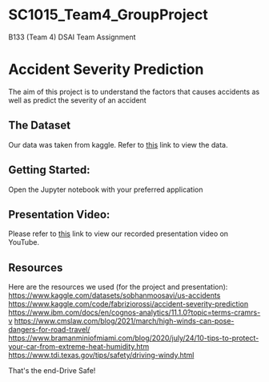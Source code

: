 # SC1015_Team4_GroupProject
B133 (Team 4) DSAI Team Assignment

# Accident Severity Prediction
The aim of this project is to understand the factors that causes accidents as well as predict the severity of an accident 

## The Dataset
Our data was taken from kaggle. Refer to [this](https://www.kaggle.com/datasets/sobhanmoosavi/us-accidents) link to view the data.

## Getting Started: 
Open the Jupyter notebook with your preferred application 

## Presentation Video: 
Please refer to [this](https://youtu.be/ELYn4RuLMiU) link to view our recorded presentation video on YouTube. 

## Resources 
Here are the resources we used (for the project and presentation):
https://www.kaggle.com/datasets/sobhanmoosavi/us-accidents
https://www.kaggle.com/code/fabriziorossi/accident-severity-prediction
https://www.ibm.com/docs/en/cognos-analytics/11.1.0?topic=terms-cramrs-v 
https://www.cmslaw.com/blog/2021/march/high-winds-can-pose-dangers-for-road-travel/
https://www.bramanminiofmiami.com/blog/2020/july/24/10-tips-to-protect-your-car-from-extreme-heat-humidity.htm
https://www.tdi.texas.gov/tips/safety/driving-windy.html

That's the end-Drive Safe!

